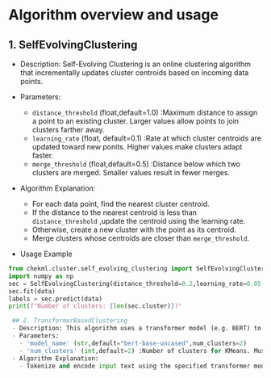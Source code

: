  # Algorithm overview and usage
 ## 1. SelfEvolvingClustering
 - Description: Self-Evolving Clustering is an online clustering algorithm that incrementally updates cluster centroids based on incoming data points.
 - Parameters:
   - `distance_threshold` (float,default=1.0) :Maximum distance to assign a point to an existing cluster. Larger values allow points to join clusters farther away.
   - `learning_rate` (float, default=0.1) :Rate at which cluster centroids are updated toward new ponits. Higher values make clusters adapt faster.
   -  `merge_threshold` (float,default=0.5) :Distance below which two clusters are merged. Smaller values result in fewer merges.
 - Algorithm Explanation:
   - For each data point, find the nearest cluster centroid.
   - If the distance to the nearest centroid is less than `distance_threshold` ,update the centroid using the learning rate.
   - Otherwise, create a new cluster with the point as its centroid.
   - Merge clusters whose centroids are closer than `merge_threshold`.
  
  - Usage Example

```python
from chekml.cluster.self_evolving_clustering import SelfEvolvingClustering
import numpy as np
sec = SelfEvolvingClustering(distance_threshold=0.2,learning_rate=0.05,merge_threshold=0.1)
sec.fit(data)
labels = sec.predict(data)
print(f"Number of clusters: {len(sec.cluster)})"

 ## 2. TransformerBasedClustering
 - Description: This algorithm uses a transformer model (e.g. BERT) to generate embeddings for text data, followed by KMeans clustering. It is ideal for clustering text documents based on semantic similarity.
 - Parameters:
   - 'model_name' (str,default="bert-base-uncased",num_clusters=2)
   - 'num_clusters' (int,default=2) :Number of clusters for KMeans. Must be set based on the expected number of groups.
 - Algorithm Explanation:
   - Tokenize and encode input text using the specified transformer model to obtain embeddings
